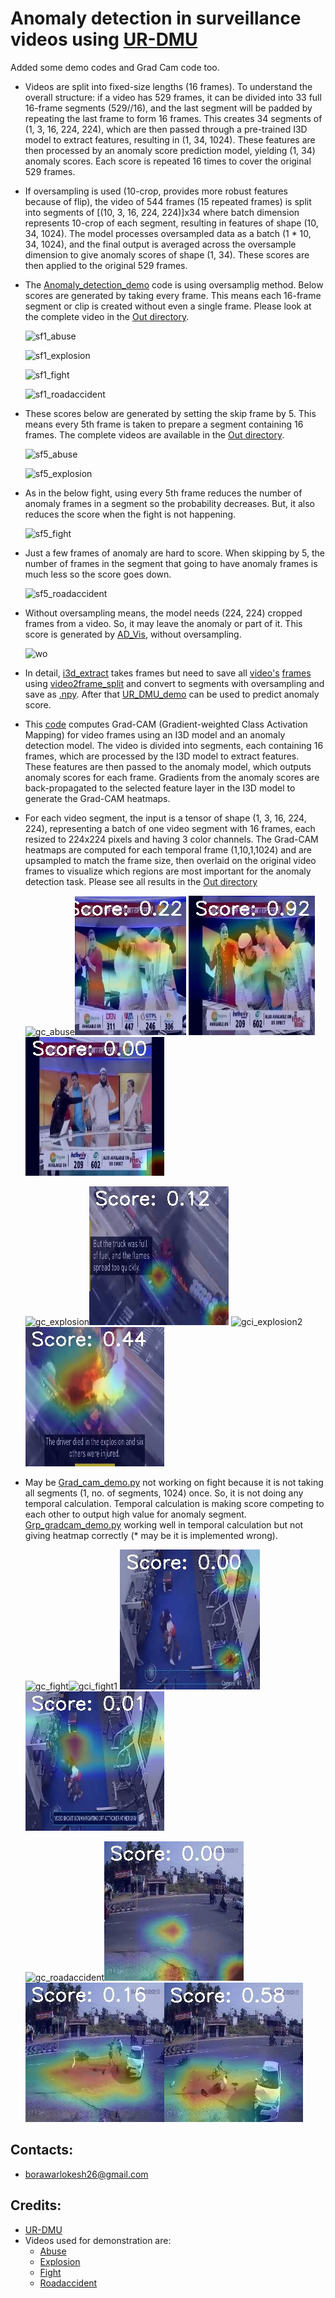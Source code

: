 # Anomaly detection in surveillance videos using [UR-DMU](https://github.com/henrryzh1/UR-DMU.git)

Added some demo codes and Grad Cam code too.

- Videos are split into fixed-size lengths (16 frames). To understand the overall structure: if a video has 529 frames, it can be divided into 33 full 16-frame segments (529//16), and the last segment will be padded by repeating the last frame to form 16 frames. This creates 34 segments of (1, 3, 16, 224, 224), which are then passed through a pre-trained I3D model to extract features, resulting in (1, 34, 1024). These features are then processed by an anomaly score prediction model, yielding (1, 34) anomaly scores. Each score is repeated 16 times to cover the original 529 frames.

- If oversampling is used (10-crop, provides more robust features because of flip), the video of 544 frames (15 repeated frames) is split into segments of [(10, 3, 16, 224, 224)]x34 where batch dimension represents 10-crop of each segment, resulting in features of shape (10, 34, 1024). The model processes oversampled data as a batch (1 * 10, 34, 1024), and the final output is averaged across the oversample dimension to give anomaly scores of shape (1, 34). These scores are then applied to the original 529 frames.

- The [Anomaly_detection_demo](Anomaly_detection_demo.py) code is using oversamplig method. Below scores are generated by taking every frame. This means each 16-frame segment or clip is created without even a single frame. Please look at the complete video in the [Out directory](feature_extract/Out/skip_frame_1).

  ![sf1_abuse](feature_extract/Out/skip_frame_1/abuse.gif)

  ![sf1_explosion](feature_extract/Out/skip_frame_1/explosion.gif)
 
  ![sf1_fight](feature_extract/Out/skip_frame_1/fight.gif)
 
  ![sf1_roadaccident](feature_extract/Out/skip_frame_1/roadaccident.gif)
 
- These scores below are generated by setting the skip frame by 5. This means every 5th frame is taken to prepare a segment containing 16 frames. The complete videos are available in the [Out directory](feature_extract/Out/skip_frame_5).

  ![sf5_abuse](feature_extract/Out/skip_frame_5/abuse.gif)

  ![sf5_explosion](feature_extract/Out/skip_frame_5/explosion.gif)
 
- As in the below fight, using every 5th frame reduces the number of anomaly frames in a segment so the probability decreases. But, it also reduces the score when the fight is not happening.

  ![sf5_fight](feature_extract/Out/skip_frame_5/fight.gif)

- Just a few frames of anomaly are hard to score. When skipping by 5, the number of frames in the segment that going to have anomaly frames is much less so the score goes down.

  ![sf5_roadaccident](feature_extract/Out/skip_frame_5/roadaccident.gif)

- Without oversampling means, the model needs (224, 224) cropped frames from a video. So, it may leave the anomaly or part of it. This score is generated by [AD_Vis](AD_Vis.py), without oversampling.

  ![wo](feature_extract/Out/roadaccident.gif)

- In detail, [i3d_extract](feature_extract/i3d_extract.py) takes frames but need to save all [video's](feature_extract/Data/roadaccident) [frames](feature_extract/UCF_Crime_Frames/roadaccident) using [video2frame_split](feature_extract/video2frame_split.py) and convert to segments with oversampling and save as [.npy](feature_extract/UCF_ten/roadaccident_i3d.npy). After that [UR_DMU_demo](UR_DMU_demo.py) can be used to predict anomaly score.

- This [code](Grad_cam_demo.py) computes Grad-CAM (Gradient-weighted Class Activation Mapping) for video frames using an I3D model and an anomaly detection model. The video is divided into segments, each containing 16 frames, which are processed by the I3D model to extract features. These features are then passed to the anomaly model, which outputs anomaly scores for each frame. Gradients from the anomaly scores are back-propagated to the selected feature layer in the I3D model to generate the Grad-CAM heatmaps.
- For each video segment, the input is a tensor of shape (1, 3, 16, 224, 224), representing a batch of one video segment with 16 frames, each resized to 224x224 pixels and having 3 color channels. The Grad-CAM heatmaps are computed for each temporal frame (1,10,1,1024) and are upsampled to match the frame size, then overlaid on the original video frames to visualize which regions are most important for the anomaly detection task. Please see all results in the [Out directory](feature_extract\Out)

  ![gc_abuse](feature_extract/Out/gradcam_skip_frame_1/abuse.gif)![gci_abuse1](feature_extract/Out/gradcam_skip_frame_1/abuse1.png)
  ![gci_abuse2](feature_extract/Out/gradcam_skip_frame_1/abuse2.png)![gci_abuse3](feature_extract/Out/gradcam_skip_frame_1/abuse3.png)

  ![gc_explosion](feature_extract/Out/gradcam_skip_frame_1/explosion.gif)![gci_explosion1](feature_extract/Out/gradcam_skip_frame_1/explosion1.png)
  ![gci_explosion2](feature_extract/Out/gradcam_skip_frame_1/aexplosion.png)![gci_explosion3](feature_extract/Out/gradcam_skip_frame_1/explosion3.png)

- May be [Grad_cam_demo.py](Grad_cam_demo.py) not working on fight because it is not taking all segments (1, no. of segments, 1024) once. So, it is not doing any temporal calculation. Temporal calculation is making score competing to each other to output high value for anomaly segment. [Grp_gradcam_demo.py](Grp_gradcam_demo.py) working well in temporal calculation but not giving heatmap correctly (* may be it is implemented wrong).

  ![gc_fight](feature_extract/Out/gradcam_skip_frame_1/fight.gif)![gci_fight1](feature_extract/Out/gradcam_skip_frame_1/afight1.png)
  ![gci_fight2](feature_extract/Out/gradcam_skip_frame_1/fight2.png)![gci_fight3](feature_extract/Out/gradcam_skip_frame_1/fight3.png)

  ![gc_roadaccident](feature_extract/Out/gradcam_skip_frame_1/roadaccident.gif)![gci_roadaccident1](feature_extract/Out/gradcam_skip_frame_1/roadaccident1.png)
  ![gci_roadaccident2](feature_extract/Out/gradcam_skip_frame_1/roadaccident2.png)![gci_roadaccident3](feature_extract/Out/gradcam_skip_frame_1/roadaccident3.png)


## Contacts:
- borawarlokesh26@gmail.com


## Credits:
- [UR-DMU](https://github.com/henrryzh1/UR-DMU.git)
- Videos used for demonstration are:
  - [Abuse](https://www.youtube.com/watch?v=I2wiPj--3I8&t=1s)
  - [Explosion](https://www.youtube.com/watch?v=ILvLBjdv5LQ)
  - [Fight](https://www.youtube.com/watch?v=9FiIkT3WkWg&t=119s)
  - [Roadaccident](https://www.youtube.com/watch?v=46iWkLmZ4g8&rco=1)
